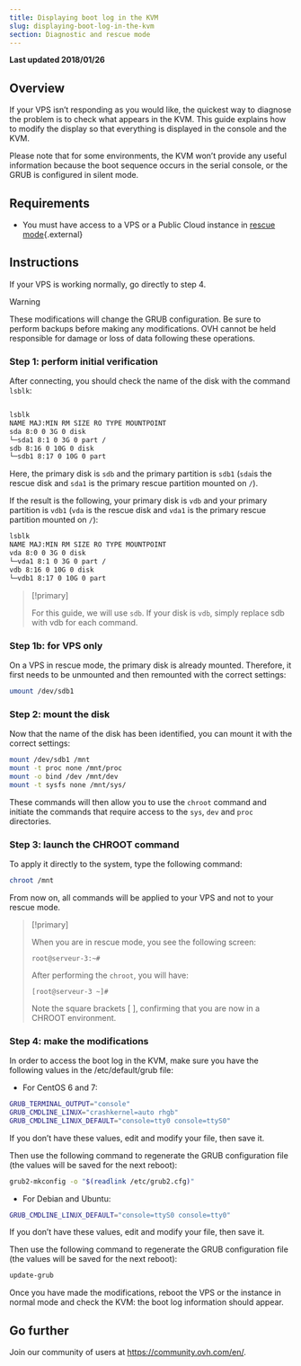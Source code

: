 ```yaml
---
title: Displaying boot log in the KVM
slug: displaying-boot-log-in-the-kvm
section: Diagnostic and rescue mode
---
```


**Last updated 2018/01/26**

## Overview

If your VPS isn’t responding as you would like, the quickest way to diagnose the problem is to check what appears in the KVM. This guide explains how to modify the display so that everything is displayed in the console and the KVM.

Please note that for some environments, the KVM won’t provide any useful information because the boot sequence occurs in the serial console, or the GRUB is configured in silent mode.


## Requirements

- You must have access to a VPS or a Public Cloud instance in [rescue mode](https://docs.ovh.com/en/us/vps/rescue/){.external}


## Instructions

If your VPS is working normally, go directly to step 4.

> [!warning]
>
> These modifications will change the GRUB configuration. Be sure to perform backups before making any modifications. OVH cannot be held responsible for damage or loss of data following these operations.
>


### Step 1: perform initial verification

After connecting, you should check the name of the disk with the command `lsblk`:

```sh

lsblk
NAME MAJ:MIN RM SIZE RO TYPE MOUNTPOINT
sda 8:0 0 3G 0 disk
└─sda1 8:1 0 3G 0 part /
sdb 8:16 0 10G 0 disk
└─sdb1 8:17 0 10G 0 part
```

Here, the primary disk is `sdb` and the primary partition is `sdb1` (`sda`is the rescue disk and `sda1` is the primary rescue partition mounted on `/`).


If the result is the following, your primary disk is `vdb` and your primary partition is `vdb1` (`vda` is the rescue disk and `vda1` is the primary rescue partition mounted on `/`):

```sh
lsblk
NAME MAJ:MIN RM SIZE RO TYPE MOUNTPOINT
vda 8:0 0 3G 0 disk
└─vda1 8:1 0 3G 0 part /
vdb 8:16 0 10G 0 disk
└─vdb1 8:17 0 10G 0 part
```

> [!primary]
>
> For this guide, we will use `sdb`. If your disk is `vdb`, simply replace sdb with vdb for each command.
>

### Step 1b: for VPS only

On a VPS in rescue mode, the primary disk is already mounted. Therefore, it first needs to be unmounted and then remounted with the correct settings:

```sh
umount /dev/sdb1
```

### Step 2: mount the disk

Now that the name of the disk has been identified, you can mount it with the correct settings:

```sh
mount /dev/sdb1 /mnt
mount -t proc none /mnt/proc
mount -o bind /dev /mnt/dev
mount -t sysfs none /mnt/sys/
```

These commands will then allow you to use the `chroot` command and initiate the commands that require access to the `sys`, `dev` and `proc` directories.

### Step 3: launch the CHROOT command

To apply it directly to the system, type the following command:

```sh
chroot /mnt
```

From now on, all commands will be applied to your VPS and not to your rescue mode.

> [!primary]
>
> When you are in rescue mode, you see the following screen:
>
> ```
> root@serveur-3:~#
> ```
>
> After performing the `chroot`, you will have:
>
> ```
> [root@serveur-3 ~]#
> ```
>
> Note the square brackets [ ], confirming that you are now in a CHROOT environment.
>

### Step 4: make the modifications

In order to access the boot log in the KVM, make sure you have the following values in the /etc/default/grub file:

- For CentOS 6 and 7:

```sh
GRUB_TERMINAL_OUTPUT="console"
GRUB_CMDLINE_LINUX="crashkernel=auto rhgb"
GRUB_CMDLINE_LINUX_DEFAULT="console=tty0 console=ttyS0"
```

If you don’t have these values, edit and modify your file, then save it.

Then use the following command to regenerate the GRUB configuration file (the values will be saved for the next reboot):

```sh
grub2-mkconfig -o "$(readlink /etc/grub2.cfg)"
```

- For Debian and Ubuntu:

```sh
GRUB_CMDLINE_LINUX_DEFAULT="console=ttyS0 console=tty0"
```

If you don’t have these values, edit and modify your file, then save it.

Then use the following command to regenerate the GRUB configuration file (the values will be saved for the next reboot):

```sh
update-grub
```

Once you have made the modifications, reboot the VPS or the instance in normal mode and check the KVM: the boot log information should appear.


## Go further

Join our community of users at <https://community.ovh.com/en/>.
